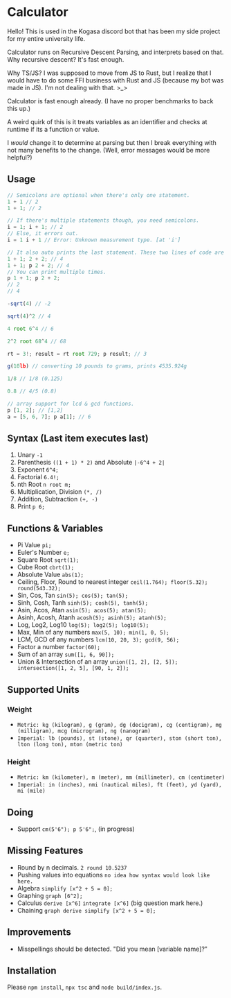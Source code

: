 # Calculator
Hello! This is used in the Kogasa discord bot that has been my side project
for my entire university life.

Calculator runs on Recursive Descent Parsing, and interprets based on that.
Why recursive descent? It's fast enough.

Why TS/JS? I was supposed to move from JS to Rust, but I realize that I would have to
do some FFI business with Rust and JS (because my bot was made in JS). 
I'm not dealing with that. >_>

Calculator is fast enough already. (I have no proper benchmarks to back this up.)


A weird quirk of this is it treats variables as an identifier and checks at runtime if its a function or value.

I *would* change it to determine at parsing but then I break everything with not many benefits to the change.
(Well, error messages would be more helpful?)


## Usage
```js
// Semicolons are optional when there's only one statement.
1 + 1 // 2
1 + 1; // 2

// If there's multiple statements though, you need semicolons.
i = 1; i + 1; // 2
// Else, it errors out.
i = 1 i + 1 // Error: Unknown measurement type. [at 'i']

// It also auto prints the last statement. These two lines of code are the same.
1 + 1; 2 + 2; // 4
1 + 1; p 2 + 2; // 4
// You can print multiple times.
p 1 + 1; p 2 + 2;
// 2
// 4

-sqrt(4) // -2

sqrt(4)^2 // 4

4 root 6^4 // 6

2^2 root 68^4 // 68

rt = 3!; result = rt root 729; p result; // 3

g(10lb) // converting 10 pounds to grams, prints 4535.924g

1/8 // 1/8 (0.125)

0.8 // 4/5 (0.8)

// array support for lcd & gcd functions.
p [1, 2]; // [1,2]
a = [5, 6, 7]; p a[1]; // 6
```

## Syntax (Last item executes last)
1. Unary `-1`
2. Parenthesis `((1 + 1) * 2)` and Absolute `|-6^4 + 2|`
3. Exponent `6^4;`
4. Factorial `6.4!;`
5. nth Root `n root m;`
6. Multiplication, Division `(*, /)`
7. Addition, Subtraction `(+, -)`
8. Print `p 6;`

## Functions & Variables
- Pi Value `pi;`
- Euler's Number `e;`
- Square Root `sqrt(1);`
- Cube Root `cbrt(1);`
- Absolute Value `abs(1);`
- Ceiling, Floor, Round to nearest integer `ceil(1.764); floor(5.32); round(543.32);`
- Sin, Cos, Tan `sin(5); cos(5); tan(5);`
- Sinh, Cosh, Tanh `sinh(5); cosh(5), tanh(5);`
- Asin, Acos, Atan `asin(5); acos(5); atan(5);`
- Asinh, Acosh, Atanh `acosh(5); asinh(5); atanh(5);`
- Log, Log2, Log10 `log(5); log2(5); log10(5);`
- Max, Min of any numbers `max(5, 10); min(1, 0, 5);`
- LCM, GCD of any numbers `lcm(10, 20, 3); gcd(9, 56);`
- Factor a number `factor(60);`
- Sum of an array `sum([1, 6, 90]);`
- Union & Intersection of an array `union([1, 2], [2, 5]); intersection([1, 2, 5], [90, 1, 2]);`

## Supported Units
### Weight
- `Metric: kg (kilogram), g (gram), dg (decigram), cg (centigram), mg (milligram), mcg (microgram), ng (nanogram)`
- `Imperial: lb (pounds), st (stone), qr (quarter), ston (short ton), lton (long ton), mton (metric ton)`
### Height
- `Metric: km (kilometer), m (meter), mm (millimeter), cm (centimeter)`
- `Imperial: in (inches), nmi (nautical miles), ft (feet), yd (yard), mi (mile)`

## Doing
- Support `cm(5'6"); p 5'6";`, (in progress)

## Missing Features
- Round by n decimals. `2 round 10.5237`
- Pushing values into equations `no idea how syntax would look like here.`
- Algebra `simplify [x^2 + 5 = 0];`
- Graphing `graph [6^2];`
- Calculus `derive [x^6]` `integrate [x^6]` (big question mark here.)
- Chaining `graph derive simplify [x^2 + 5 = 0];`

## Improvements
- Misspellings should be detected. "Did you mean [variable name]?"

## Installation
Please `npm install`, `npx tsc` and `node build/index.js`.
